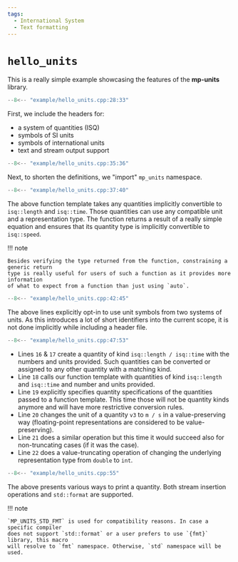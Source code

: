 ```yaml
---
tags:
  - International System
  - Text formatting
---
```


# `hello_units`

This is a really simple example showcasing the features of the **mp-units** library.

```cpp title="hello_units.cpp" linenums="1"
--8<-- "example/hello_units.cpp:28:33"
```

First, we include the headers for:

- a system of quantities (ISQ)
- symbols of SI units
- symbols of international units
- text and stream output support

```cpp title="hello_units.cpp" linenums="7"
--8<-- "example/hello_units.cpp:35:36"
```

Next, to shorten the definitions, we "import" `mp_units` namespace.

```cpp title="hello_units.cpp" linenums="8"
--8<-- "example/hello_units.cpp:37:40"
```

The above function template takes any quantities implicitly convertible to `isq::length`
and `isq::time`. Those quantities can use any compatible unit and a representation type.
The function returns a result of a really simple equation and ensures that its quantity
type is implicitly convertible to `isq::speed`.

!!! note

    Besides verifying the type returned from the function, constraining a generic return
    type is really useful for users of such a function as it provides more information
    of what to expect from a function than just using `auto`.

```cpp title="hello_units.cpp" linenums="12"
--8<-- "example/hello_units.cpp:42:45"
```

The above lines explicitly opt-in to use unit symbols from two systems of units.
As this introduces a lot of short identifiers into the current scope, it is not done
implicitly while including a header file.

```cpp title="hello_units.cpp" linenums="16"
--8<-- "example/hello_units.cpp:47:53"
```

- Lines `16` & `17` create a quantity of kind `isq::length / isq::time` with the numbers
  and units provided. Such quantities can be converted or assigned to any other quantity
  with a matching kind.
- Line `18` calls our function template with quantities of kind `isq::length` and
  `isq::time` and number and units provided.
- Line `19` explicitly specifies quantity specifications of the quantities passed
  to a function template. This time those will not be quantity kinds anymore and will
  have more restrictive conversion rules.
- Line `20` changes the unit of a quantity `v3` to `m / s` in a value-preserving way
  (floating-point representations are considered to be value-preserving).
- Line `21` does a similar operation but this time it would succeed also for non-truncating
  cases (if it was the case).
- Line `22` does a value-truncating operation of changing the underlying representation
  type from `double` to `int`.

```cpp title="hello_units.cpp" linenums="23"
--8<-- "example/hello_units.cpp:55"
```

The above presents various ways to print a quantity. Both stream insertion operations
and `std::format` are supported.

!!! note

    `MP_UNITS_STD_FMT` is used for compatibility reasons. In case a specific compiler
    does not support `std::format` or a user prefers to use `{fmt}` library, this macro
    will resolve to `fmt` namespace. Otherwise, `std` namespace will be used.
